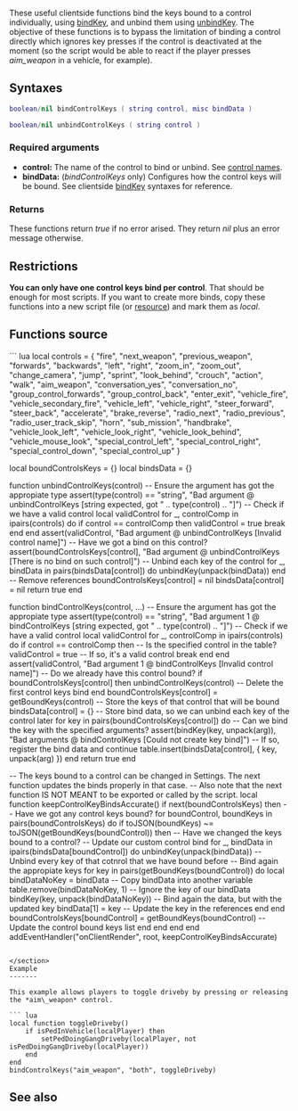<lowercasetitle></lowercasetitle>

These useful clientside functions bind the keys bound to a control individually, using [bindKey](/docs/bindkey.md "wikilink"), and unbind them using [unbindKey](/unbindKey.md "wikilink"). The objective of these functions is to bypass the limitation of binding a control directly which ignores key presses if the control is deactivated at the moment (so the script would be able to react if the player presses *aim\_weapon* in a vehicle, for example).

Syntaxes
--------

``` lua
boolean/nil bindControlKeys ( string control, misc bindData )
```

``` lua
boolean/nil unbindControlKeys ( string control )
```

### Required arguments

-   **control:** The name of the control to bind or unbind. See [control names](/docs/control_names.md "wikilink").
-   **bindData:** (*bindControlKeys* only) Configures how the control keys will be bound. See clientside [bindKey](/docs/bindkey.md "wikilink") syntaxes for reference.

### Returns

These functions return *true* if no error arised. They return *nil* plus an error message otherwise.

Restrictions
------------

**You can only have one control keys bind per control**. That should be enough for most scripts. If you want to create more binds, copy these functions into a new script file (or [resource](/docs/resource.md "wikilink")) and mark them as *local*.

Functions source
----------------

<section name="Clientside script" class="client" show="true">
``` lua
local controls = { "fire", "next_weapon", "previous_weapon", "forwards", "backwards", "left", "right", "zoom_in", "zoom_out",
 "change_camera", "jump", "sprint", "look_behind", "crouch", "action", "walk", "aim_weapon", "conversation_yes", "conversation_no",
 "group_control_forwards", "group_control_back", "enter_exit", "vehicle_fire", "vehicle_secondary_fire", "vehicle_left", "vehicle_right",
 "steer_forward", "steer_back", "accelerate", "brake_reverse", "radio_next", "radio_previous", "radio_user_track_skip", "horn", "sub_mission",
 "handbrake", "vehicle_look_left", "vehicle_look_right", "vehicle_look_behind", "vehicle_mouse_look", "special_control_left", "special_control_right",
 "special_control_down", "special_control_up" }

local boundControlsKeys = {}
local bindsData = {}

function unbindControlKeys(control)
    -- Ensure the argument has got the appropiate type
    assert(type(control) == "string", "Bad argument @ unbindControlKeys [string expected, got " .. type(control) .. "]")
    -- Check if we have a valid control
    local validControl
    for _, controlComp in ipairs(controls) do
        if control == controlComp then
            validControl = true
            break
        end
    end
    assert(validControl, "Bad argument @ unbindControlKeys [Invalid control name]")
    -- Have we got a bind on this control?
    assert(boundControlsKeys[control], "Bad argument @ unbindControlKeys [There is no bind on such control]")
    -- Unbind each key of the control
    for _, bindData in pairs(bindsData[control]) do
        unbindKey(unpack(bindData))
    end
    -- Remove references
    boundControlsKeys[control] = nil
    bindsData[control] = nil
    return true
end

function bindControlKeys(control, ...)
    -- Ensure the argument has got the appropiate type
    assert(type(control) == "string", "Bad argument 1 @ bindControlKeys [string expected, got " .. type(control) .. "]")
    -- Check if we have a valid control
    local validControl
    for _, controlComp in ipairs(controls) do
        if control == controlComp then -- Is the specified control in the table?
            validControl = true -- If so, it's a valid control
            break
        end
    end
    assert(validControl, "Bad argument 1 @ bindControlKeys [Invalid control name]")
    -- Do we already have this control bound?
    if boundControlsKeys[control] then
        unbindControlKeys(control) -- Delete the first control keys bind
    end
    boundControlsKeys[control] = getBoundKeys(control) -- Store the keys of that control that will be bound
    bindsData[control] = {} -- Store bind data, so we can unbind each key of the control later
    for key in pairs(boundControlsKeys[control]) do
        -- Can we bind the key with the specified arguments?
        assert(bindKey(key, unpack(arg)), "Bad arguments @ bindControlKeys [Could not create key bind]")
        -- If so, register the bind data and continue
        table.insert(bindsData[control], { key, unpack(arg) })
    end
    return true
end

-- The keys bound to a control can be changed in Settings. The next function updates the binds properly in that case.
-- Also note that the next function IS NOT MEANT to be exported or called by the script.
local function keepControlKeyBindsAccurate()
    if next(boundControlsKeys) then -- Have we got any control keys bound?
        for boundControl, boundKeys in pairs(boundControlsKeys) do
            if toJSON(boundKeys) ~= toJSON(getBoundKeys(boundControl)) then -- Have we changed the keys bound to a control?
                -- Update our custom control bind
                for _, bindData in ipairs(bindsData[boundControl]) do
                    unbindKey(unpack(bindData)) -- Unbind every key of that cotnrol that we have bound before
                    -- Bind again the appropiate keys
                    for key in pairs(getBoundKeys(boundControl)) do
                        local bindDataNoKey = bindData -- Copy bindData into another variable
                        table.remove(bindDataNoKey, 1) -- Ignore the key of our bindData
                        bindKey(key, unpack(bindDataNoKey)) -- Bind again the data, but with the updated key
                        bindData[1] = key -- Update the key in the references
                    end
                end
                boundControlsKeys[boundControl] = getBoundKeys(boundControl) -- Update the control bound keys list
            end
        end
    end
end
addEventHandler("onClientRender", root, keepControlKeyBindsAccurate)
```

</section>
Example
-------

This example allows players to toggle driveby by pressing or releasing the *aim\_weapon* control.

``` lua
local function toggleDriveby()
    if isPedInVehicle(localPlayer) then
        setPedDoingGangDriveby(localPlayer, not isPedDoingGangDriveby(localPlayer))
    end
end
bindControlKeys("aim_weapon", "both", toggleDriveby)
```

See also
--------
